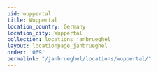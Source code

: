```yaml
---
pid: wuppertal
title: Wuppertal
location_country: Germany
location_city: Wuppertal
collection: locations_janbrueghel
layout: locationpage_janbrueghel
order: '069'
permalink: "/janbrueghel/locations/wuppertal/"
---
```

